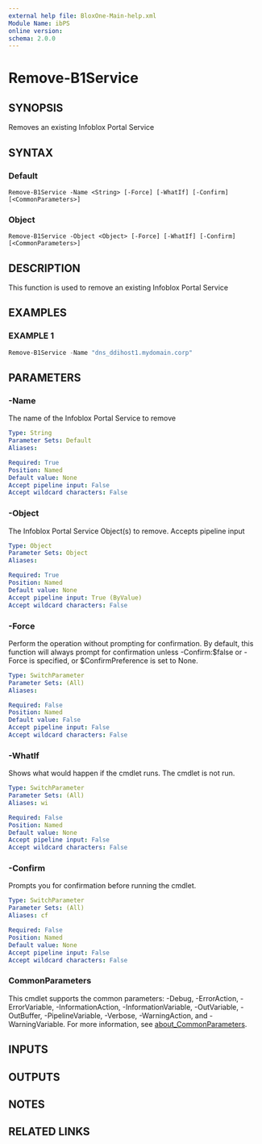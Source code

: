 ```yaml
---
external help file: BloxOne-Main-help.xml
Module Name: ibPS
online version:
schema: 2.0.0
---
```


# Remove-B1Service

## SYNOPSIS
Removes an existing Infoblox Portal Service

## SYNTAX

### Default
```
Remove-B1Service -Name <String> [-Force] [-WhatIf] [-Confirm] [<CommonParameters>]
```

### Object
```
Remove-B1Service -Object <Object> [-Force] [-WhatIf] [-Confirm] [<CommonParameters>]
```

## DESCRIPTION
This function is used to remove an existing Infoblox Portal Service

## EXAMPLES

### EXAMPLE 1
```powershell
Remove-B1Service -Name "dns_ddihost1.mydomain.corp"
```

## PARAMETERS

### -Name
The name of the Infoblox Portal Service to remove

```yaml
Type: String
Parameter Sets: Default
Aliases:

Required: True
Position: Named
Default value: None
Accept pipeline input: False
Accept wildcard characters: False
```

### -Object
The Infoblox Portal Service Object(s) to remove.
Accepts pipeline input

```yaml
Type: Object
Parameter Sets: Object
Aliases:

Required: True
Position: Named
Default value: None
Accept pipeline input: True (ByValue)
Accept wildcard characters: False
```

### -Force
Perform the operation without prompting for confirmation.
By default, this function will always prompt for confirmation unless -Confirm:$false or -Force is specified, or $ConfirmPreference is set to None.

```yaml
Type: SwitchParameter
Parameter Sets: (All)
Aliases:

Required: False
Position: Named
Default value: False
Accept pipeline input: False
Accept wildcard characters: False
```

### -WhatIf
Shows what would happen if the cmdlet runs.
The cmdlet is not run.

```yaml
Type: SwitchParameter
Parameter Sets: (All)
Aliases: wi

Required: False
Position: Named
Default value: None
Accept pipeline input: False
Accept wildcard characters: False
```

### -Confirm
Prompts you for confirmation before running the cmdlet.

```yaml
Type: SwitchParameter
Parameter Sets: (All)
Aliases: cf

Required: False
Position: Named
Default value: None
Accept pipeline input: False
Accept wildcard characters: False
```

### CommonParameters
This cmdlet supports the common parameters: -Debug, -ErrorAction, -ErrorVariable, -InformationAction, -InformationVariable, -OutVariable, -OutBuffer, -PipelineVariable, -Verbose, -WarningAction, and -WarningVariable. For more information, see [about_CommonParameters](http://go.microsoft.com/fwlink/?LinkID=113216).

## INPUTS

## OUTPUTS

## NOTES

## RELATED LINKS
